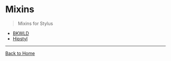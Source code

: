 # Mixins

> Mixins for Stylus 

- [BKWLD](https://github.com/BKWLD/stylus-library)
- [Hipstyl](https://github.com/cyberglot/hipstyl)


---
[Back to Home](/awesome-stylus)
